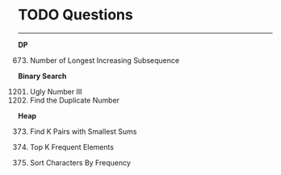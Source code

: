 # TODO Questions


****


**DP**

673. Number of Longest Increasing Subsequence

**Binary Search**

1201. Ugly Number III
287. Find the Duplicate Number

**Heap**

373. Find K Pairs with Smallest Sums

347. Top K Frequent Elements

451. Sort Characters By Frequency